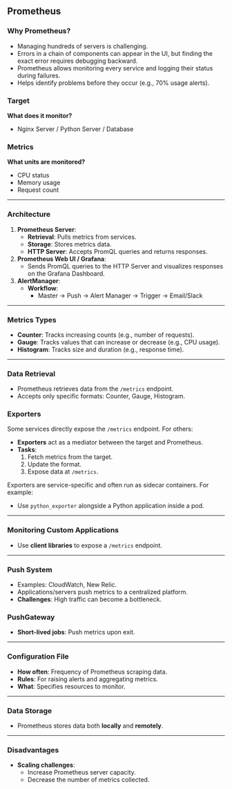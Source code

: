 ## Prometheus

### Why Prometheus?

- Managing hundreds of servers is challenging.
- Errors in a chain of components can appear in the UI, but finding the exact error requires debugging backward.
- Prometheus allows monitoring every service and logging their status during failures.
- Helps identify problems before they occur (e.g., 70% usage alerts).

### Target

**What does it monitor?**

- Nginx Server / Python Server / Database

### Metrics

**What units are monitored?**

- CPU status
- Memory usage
- Request count

---

### Architecture

1. **Prometheus Server**:
   - **Retrieval**: Pulls metrics from services.
   - **Storage**: Stores metrics data.
   - **HTTP Server**: Accepts PromQL queries and returns responses.
2. **Prometheus Web UI / Grafana**:
   - Sends PromQL queries to the HTTP Server and visualizes responses on the Grafana Dashboard.
3. **AlertManager**:
   - **Workflow**:
     - Master → Push → Alert Manager → Trigger → Email/Slack

---

### Metrics Types

- **Counter**: Tracks increasing counts (e.g., number of requests).
- **Gauge**: Tracks values that can increase or decrease (e.g., CPU usage).
- **Histogram**: Tracks size and duration (e.g., response time).

---

### Data Retrieval

- Prometheus retrieves data from the `/metrics` endpoint.
- Accepts only specific formats: Counter, Gauge, Histogram.

### Exporters

Some services directly expose the `/metrics` endpoint. For others:

- **Exporters** act as a mediator between the target and Prometheus.
- **Tasks**:
  1. Fetch metrics from the target.
  2. Update the format.
  3. Expose data at `/metrics`.

Exporters are service-specific and often run as sidecar containers. For example:

- Use `python_exporter` alongside a Python application inside a pod.

---

### Monitoring Custom Applications

- Use **client libraries** to expose a `/metrics` endpoint.

---

### Push System

- Examples: CloudWatch, New Relic.
- Applications/servers push metrics to a centralized platform.
- **Challenges**: High traffic can become a bottleneck.

### PushGateway

- **Short-lived jobs**: Push metrics upon exit.

---

### Configuration File

- **How often**: Frequency of Prometheus scraping data.
- **Rules**: For raising alerts and aggregating metrics.
- **What**: Specifies resources to monitor.

---

### Data Storage

- Prometheus stores data both **locally** and **remotely**.

---

### Disadvantages

- **Scaling challenges**:
  - Increase Prometheus server capacity.
  - Decrease the number of metrics collected.
